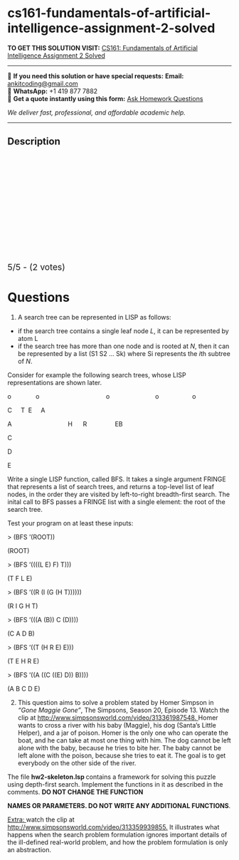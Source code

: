 # cs161-fundamentals-of-artificial-intelligence-assignment-2-solved
**TO GET THIS SOLUTION VISIT:** [CS161: Fundamentals of Artificial Intelligence Assignment 2  Solved](https://www.ankitcodinghub.com/product/cs161-fundamentals-of-artificial-intelligence-assignment-2-solved/)


---

📩 **If you need this solution or have special requests:** **Email:** ankitcoding@gmail.com  
📱 **WhatsApp:** +1 419 877 7882  
📄 **Get a quote instantly using this form:** [Ask Homework Questions](https://www.ankitcodinghub.com/services/ask-homework-questions/)

*We deliver fast, professional, and affordable academic help.*

---

<h2>Description</h2>



<div class="kk-star-ratings kksr-auto kksr-align-center kksr-valign-top" data-payload="{&quot;align&quot;:&quot;center&quot;,&quot;id&quot;:&quot;54827&quot;,&quot;slug&quot;:&quot;default&quot;,&quot;valign&quot;:&quot;top&quot;,&quot;ignore&quot;:&quot;&quot;,&quot;reference&quot;:&quot;auto&quot;,&quot;class&quot;:&quot;&quot;,&quot;count&quot;:&quot;2&quot;,&quot;legendonly&quot;:&quot;&quot;,&quot;readonly&quot;:&quot;&quot;,&quot;score&quot;:&quot;5&quot;,&quot;starsonly&quot;:&quot;&quot;,&quot;best&quot;:&quot;5&quot;,&quot;gap&quot;:&quot;4&quot;,&quot;greet&quot;:&quot;Rate this product&quot;,&quot;legend&quot;:&quot;5\/5 - (2 votes)&quot;,&quot;size&quot;:&quot;24&quot;,&quot;title&quot;:&quot;CS161: Fundamentals of Artificial Intelligence  Assignment 2&nbsp; Solved&quot;,&quot;width&quot;:&quot;138&quot;,&quot;_legend&quot;:&quot;{score}\/{best} - ({count} {votes})&quot;,&quot;font_factor&quot;:&quot;1.25&quot;}">

<div class="kksr-stars">

<div class="kksr-stars-inactive">
            <div class="kksr-star" data-star="1" style="padding-right: 4px">


<div class="kksr-icon" style="width: 24px; height: 24px;"></div>
        </div>
            <div class="kksr-star" data-star="2" style="padding-right: 4px">


<div class="kksr-icon" style="width: 24px; height: 24px;"></div>
        </div>
            <div class="kksr-star" data-star="3" style="padding-right: 4px">


<div class="kksr-icon" style="width: 24px; height: 24px;"></div>
        </div>
            <div class="kksr-star" data-star="4" style="padding-right: 4px">


<div class="kksr-icon" style="width: 24px; height: 24px;"></div>
        </div>
            <div class="kksr-star" data-star="5" style="padding-right: 4px">


<div class="kksr-icon" style="width: 24px; height: 24px;"></div>
        </div>
    </div>

<div class="kksr-stars-active" style="width: 138px;">
            <div class="kksr-star" style="padding-right: 4px">


<div class="kksr-icon" style="width: 24px; height: 24px;"></div>
        </div>
            <div class="kksr-star" style="padding-right: 4px">


<div class="kksr-icon" style="width: 24px; height: 24px;"></div>
        </div>
            <div class="kksr-star" style="padding-right: 4px">


<div class="kksr-icon" style="width: 24px; height: 24px;"></div>
        </div>
            <div class="kksr-star" style="padding-right: 4px">


<div class="kksr-icon" style="width: 24px; height: 24px;"></div>
        </div>
            <div class="kksr-star" style="padding-right: 4px">


<div class="kksr-icon" style="width: 24px; height: 24px;"></div>
        </div>
    </div>
</div>


<div class="kksr-legend" style="font-size: 19.2px;">
            5/5 - (2 votes)    </div>
    </div>
<h1>Questions</h1>
<ol>
<li>A search tree can be represented in LISP as follows:</li>
</ol>
<ul>
<li>if the search tree contains a single leaf node <em>L</em>, it can be represented by atom L</li>
<li>if the search tree has more than one node and is rooted at <em>N</em>, then it can be represented by a list (S1 S2 … Sk) where Si represents the <em>i</em>th subtree of <em>N</em>.</li>
</ul>
Consider for example the following search trees, whose LISP representations are shown later.

o&nbsp;&nbsp;&nbsp;&nbsp;&nbsp;&nbsp;&nbsp;&nbsp;&nbsp;&nbsp;&nbsp;&nbsp;&nbsp; o&nbsp;&nbsp;&nbsp;&nbsp;&nbsp;&nbsp;&nbsp;&nbsp;&nbsp;&nbsp;&nbsp;&nbsp;&nbsp;&nbsp;&nbsp;&nbsp;&nbsp;&nbsp;&nbsp;&nbsp;&nbsp;&nbsp;&nbsp;&nbsp;&nbsp;&nbsp;&nbsp;&nbsp;&nbsp;&nbsp;&nbsp;&nbsp;&nbsp;&nbsp;&nbsp;&nbsp;&nbsp; o&nbsp;&nbsp;&nbsp;&nbsp;&nbsp;&nbsp;&nbsp;&nbsp;&nbsp;&nbsp;&nbsp;&nbsp;&nbsp;&nbsp;&nbsp;&nbsp;&nbsp;&nbsp;&nbsp;&nbsp;&nbsp;&nbsp;&nbsp;&nbsp;&nbsp; o&nbsp;&nbsp;&nbsp;&nbsp;&nbsp;&nbsp;&nbsp;&nbsp;&nbsp;&nbsp;&nbsp;&nbsp;&nbsp;&nbsp;&nbsp;&nbsp;&nbsp;&nbsp; o

C&nbsp;&nbsp;&nbsp;&nbsp; T &nbsp;E&nbsp;&nbsp;&nbsp;&nbsp; A

A&nbsp;&nbsp;&nbsp;&nbsp;&nbsp;&nbsp;&nbsp;&nbsp;&nbsp;&nbsp;&nbsp;&nbsp;&nbsp;&nbsp;&nbsp;&nbsp;&nbsp;&nbsp;&nbsp;&nbsp;&nbsp;&nbsp;&nbsp;&nbsp;&nbsp;&nbsp;&nbsp;&nbsp;&nbsp;&nbsp;&nbsp; H&nbsp;&nbsp;&nbsp;&nbsp;&nbsp; R&nbsp;&nbsp;&nbsp;&nbsp;&nbsp;&nbsp;&nbsp;&nbsp;&nbsp;&nbsp;&nbsp;&nbsp;&nbsp;&nbsp;&nbsp; EB

C

D

E

Write a single LISP function, called BFS. It takes a single argument FRINGE that represents a list of search trees, and returns a top-level list of leaf nodes, in the order they are visited by left-to-right breadth-first search. The inital call to BFS passes a FRINGE list with a single element: the root of the search tree.

Test your program on at least these inputs:

&gt; (BFS ’(ROOT))

(ROOT)

&gt; (BFS ’((((L E) F) T)))

(T F L E)

&gt; (BFS ’((R (I (G (H T))))))

(R I G H T)

&gt; (BFS ’(((A (B)) C (D))))

(C A D B)

&gt; (BFS ’((T (H R E) E)))

(T E H R E)

&gt; (BFS ’((A ((C ((E) D)) B))))

(A B C D E)

<ol start="2">
<li>This question aims to solve a problem stated by Homer Simpson in <em>“Gone Maggie Gone”</em>, The Simpsons, Season 20, Episode 13. Watch the clip at <a href="http://www.simpsonsworld.com/video/313361987548">http://www.simpsonsworld.com/video/313361987548</a><a href="http://www.simpsonsworld.com/video/313361987548">. </a>Homer wants to cross a river with his baby (Maggie), his dog (Santa’s Little Helper), and a jar of poison. Homer is the only one who can operate the boat, and he can take at most one thing with him. The dog cannot be left alone with the baby, because he tries to bite her. The baby cannot be left alone with the poison, because she tries to eat it. The goal is to get everybody on the other side of the river.</li>
</ol>
The file <strong>hw2-skeleton.lsp </strong>contains a framework for solving this puzzle using depth-first search. Implement the functions in it as described in the comments. <strong>DO NOT CHANGE THE FUNCTION</strong>

<strong>NAMES OR PARAMETERS. DO NOT WRITE ANY ADDITIONAL FUNCTIONS</strong>.

<u>Extra: </u>watch the clip at <a href="http://www.simpsonsworld.com/video/313359939855">http://www.simpsonsworld.com/video/313359939855</a><a href="http://www.simpsonsworld.com/video/313359939855">.</a> It illustrates what happens when the search problem formulation ignores important details of the ill-defined real-world problem, and how the problem formulation is only an abstraction.

&nbsp;
